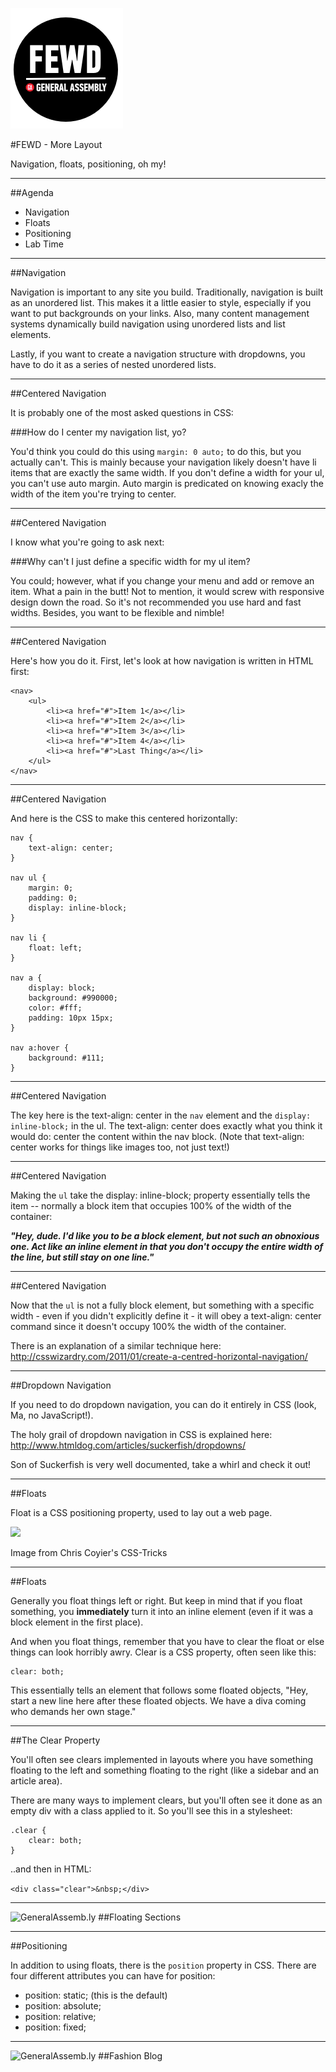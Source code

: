 ![GeneralAssemb.ly](../../img/icons/FEWD_Logo.png)

#FEWD - More Layout

Navigation, floats, positioning, oh my!

---


##Agenda

*	Navigation
*	Floats
*	Positioning
*	Lab Time

---

##Navigation

Navigation is important to any site you build. Traditionally, navigation is built as an unordered list. This makes it a little easier to style, especially if you want to put backgrounds on your links. Also, many content management systems dynamically build navigation using unordered lists and list elements.

Lastly, if you want to create a navigation structure with dropdowns, you have to do it as a series of nested unordered lists.

---

##Centered Navigation

It is probably one of the most asked questions in CSS:

###How do I center my navigation list, yo?


You'd think you could do this using ```margin: 0 auto;``` to do this, but you actually can't. This is mainly because your navigation likely doesn't have li items that are exactly the same width. If you don't define a width for your ul, you can't use auto margin. Auto margin is predicated on knowing exacly the width of the item you're trying to center.

---

##Centered Navigation

I know what you're going to ask next:

###Why can't I just define a specific width for my ul item?

You could; however, what if you change your menu and add or remove an item. What a pain in the butt! Not to mention, it would screw with responsive design down the road. So it's not recommended you use hard and fast widths. Besides, you want to be flexible and nimble!

---

##Centered Navigation

Here's how you do it. First, let's look at how navigation is written in HTML first:

```
<nav>
	<ul>
		<li><a href="#">Item 1</a></li>
		<li><a href="#">Item 2</a></li>
		<li><a href="#">Item 3</a></li>
		<li><a href="#">Item 4</a></li>
		<li><a href="#">Last Thing</a></li>
	</ul>
</nav>
```

---

##Centered Navigation

And here is the CSS to make this centered horizontally:

```
nav {
	text-align: center;
}

nav ul {
	margin: 0;
	padding: 0;
	display: inline-block;
}

nav li {
	float: left;
}

nav a {
	display: block;
	background: #990000;
	color: #fff;
	padding: 10px 15px;
}

nav a:hover {
	background: #111;
}
```

---


##Centered Navigation

The key here is the text-align: center in the ```nav``` element and the ```display: inline-block;``` in the ul. The text-align: center does exactly what you think it would do: center the content within the nav block. (Note that text-align: center works for things like images too, not just text!)

---

##Centered Navigation

Making the ```ul``` take the display: inline-block; property essentially tells the item -- normally a block item that occupies 100% of the width of the container:

***"Hey, dude. I'd like you to be a block element, but not such an obnoxious one. Act like an inline element in that you don't occupy the entire width of the line, but still stay on one line."***

---

##Centered Navigation

Now that the ```ul``` is not a fully block element, but something with a specific width - even if you didn't explicitly define it - it will obey a text-align: center command since it doesn't occupy 100% the width of the container.

There is an explanation of a similar technique here:
http://csswizardry.com/2011/01/create-a-centred-horizontal-navigation/

---

##Dropdown Navigation

If you need to do dropdown navigation, you can do it entirely in CSS (look, Ma, no JavaScript!).

The holy grail of dropdown navigation in CSS is explained here:
http://www.htmldog.com/articles/suckerfish/dropdowns/

Son of Suckerfish is very well documented, take a whirl and check it out!

---

##Floats

Float is a CSS positioning property, used to lay out a web page. 

![](http://css-tricks.com/wp-content/csstricks-uploads/web-layout.png)

<aside class="notes">
Image from Chris Coyier's CSS-Tricks
</aside>

---

##Floats 

Generally you float things left or right. But keep in mind that if you float something, you __immediately__ turn it into an inline element (even if it was a block element in the first place).

And when you float things, remember that you have to clear the float or else things can look horribly awry. Clear is a CSS property, often seen like this:

```
clear: both;
```

This essentially tells an element that follows some floated objects, "Hey, start a new line here after these floated objects. We have a diva coming who demands her own stage."

---

##The Clear Property

You'll often see clears implemented in layouts where you have something floating to the left and something floating to the right (like a sidebar and an article area).

There are many ways to implement clears, but you'll often see it done as an empty div with a class applied to it. So you'll see this in a stylesheet:

```
.clear {
    clear: both;
}
```

..and then in HTML:

```<div class="clear">&nbsp;</div>```

---

![GeneralAssemb.ly](../../img/icons/code_along.png)
##Floating Sections

---

##Positioning

In addition to using floats, there is the ```position``` property in CSS. There are four different attributes you can have for position:

* position: static; (this is the default)
* position: absolute;
* position: relative;
* position: fixed;

---


![GeneralAssemb.ly](../../img/icons/exercise_icon_md.png)
##Fashion Blog